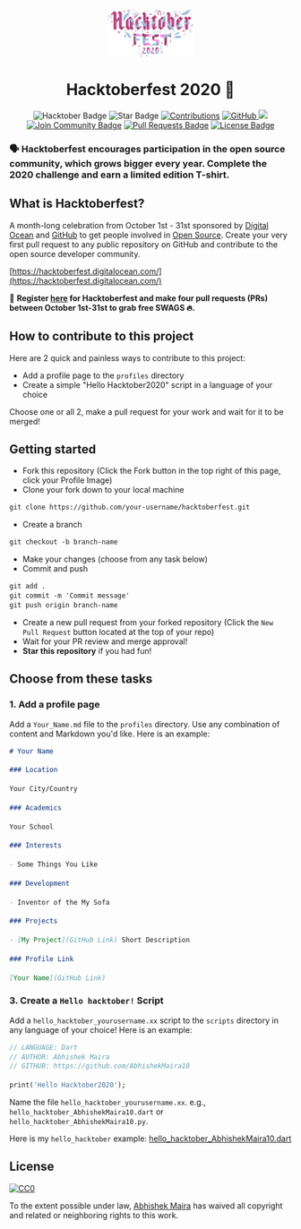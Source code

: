 <p align="center">
    <a href="https://hacktoberfest.digitalocean.com/">
        <img src="assets/hacktober-logo.svg" width="30%">
    </a>
</p>

<h1 align="center"> Hacktoberfest 2020 🎉</h1>

<div align="center">
<img src="https://img.shields.io/badge/hacktoberfest-2020-blueviolet" alt="Hacktober Badge"/>
<img src="https://img.shields.io/static/v1?label=%F0%9F%8C%9F&message=If%20Useful&style=style=flat&color=BC4E99" alt="Star Badge"/>
<a href="https://github.com/AbhishekMaira10" ><img src="https://img.shields.io/badge/Contributions-welcome-violet.svg?style=flat&logo=git" alt="Contributions" /></a>
<a href="https://github.com/AbhishekMaira10" ><img src="https://img.shields.io/github/followers/AbhishekMaira10.svg?label=Follow%20@AbhishekMaira10&style=social" alt="GitHub"/> </a>
<a href="https://twitter.com/MairaAbhishek" ><img src="https://img.shields.io/twitter/follow/MairaAbhishek.svg?style=social" /> </a>
<a href="https://discord.gg/hacktoberfest"><img src="https://img.shields.io/discord/733027681184251937.svg?style=flat&label=Join%20Community&color=7289DA" alt="Join Community Badge"/></a>
<a href="https://github.com/AbhishekMaira10/Hacktoberfest2020/pulls"><img src="https://img.shields.io/github/issues-pr/AbhishekMaira10/Hacktoberfest2020" alt="Pull Requests Badge"/></a>
<a href="https://github.com/AbhishekMaira10/Hacktoberfest2020/blob/master/LICENSE"><img src="https://img.shields.io/github/license/AbhishekMaira10/Hacktoberfest2020?color=2b9348" alt="License Badge"/></a>
</div>

### 🗣 Hacktoberfest encourages participation in the open source community, which grows bigger every year. Complete the 2020 challenge and earn a limited edition T-shirt.

## What is Hacktoberfest?
A month-long celebration from October 1st - 31st sponsored by [Digital Ocean](https://hacktoberfest.digitalocean.com/) and [GitHub](https://github.com/blog/2433-celebrate-open-source-this-october-with-hacktoberfest) to get people involved in [Open Source](https://github.com/open-source). Create your very first pull request to any public repository on GitHub and contribute to the open source developer community.

[https://hacktoberfest.digitalocean.com/](https://hacktoberfest.digitalocean.com/)

📢 **Register [here](https://hacktoberfest.digitalocean.com) for Hacktoberfest and make four pull requests (PRs) between October 1st-31st to grab free SWAGS 🔥.**


## How to contribute to this project
Here are 2 quick and painless ways to contribute to this project:

* Add a profile page to the `profiles` directory
* Create a simple "Hello Hacktober2020" script in a language of your choice

Choose one or all 2, make a pull request for your work and wait for it to be merged!


## Getting started
* Fork this repository (Click the Fork button in the top right of this page, click your Profile Image)
* Clone your fork down to your local machine

```markdown
git clone https://github.com/your-username/hacktoberfest.git
```

* Create a branch

```markdown
git checkout -b branch-name
```

* Make your changes (choose from any task below)
* Commit and push

```markdown
git add .
git commit -m 'Commit message'
git push origin branch-name
```

* Create a new pull request from your forked repository (Click the `New Pull Request` button located at the top of your repo)
* Wait for your PR review and merge approval!
* __Star this repository__ if you had fun!


## Choose from these tasks
### 1. Add a profile page
Add a `Your_Name.md` file to the `profiles` directory. Use any combination of content and Markdown you'd like. Here is an example:

```markdown
# Your Name

### Location

Your City/Country

### Academics

Your School

### Interests

- Some Things You Like

### Development

- Inventor of the My Sofa

### Projects

- [My Project](GitHub Link) Short Description

### Profile Link

[Your Name](GitHub Link)
```

### 3. Create a `Hello hacktober!` Script
Add a `hello_hacktober_yourusername.xx` script to the `scripts` directory in any language of your choice! Here is an example:

```Dart
// LANGUAGE: Dart
// AUTHOR: Abhishek Maira
// GITHUB: https://github.com/AbhishekMaira10

print('Hello Hacktober2020');
```

Name the file `hello_hacktober_yourusername.xx`. e.g., `hello_hacktober_AbhishekMaira10.dart` or `hello_hacktober_AbhishekMaira10.py`.


Here is my `hello_hacktober` example: [hello_hacktober_AbhishekMaira10.dart](https://github.com/AbhishekMaira10/Hacktoberfest2020/blob/master/scripts/hello_hacktober_AbhishekMaira10.dart)


## License 

[![CC0](https://licensebuttons.net/p/zero/1.0/88x31.png)](https://creativecommons.org/publicdomain/zero/1.0/)

To the extent possible under law, [Abhishek Maira](https://abhishekmaira.com) has waived all copyright and related or neighboring rights to this work.




